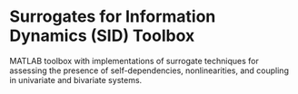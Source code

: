 #  Surrogates for Information Dynamics (SID) Toolbox

MATLAB toolbox with implementations of surrogate techniques for assessing the presence of self-dependencies, nonlinearities, and coupling in univariate and bivariate systems.
